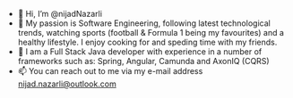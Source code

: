 - 👋 Hi, I’m @nijadNazarli
- 👀 My passion is Software Engineering, following latest technological trends, watching sports (football & Formula 1 being my favourites) and a healthy lifestyle. I enjoy cooking for and speding time with my friends.
- 🌱 I am a Full Stack Java developer with experience in a number of frameworks such as: Spring, Angular, Camunda and AxonIQ (CQRS)
- 📫 You can reach out to me via my e-mail address nijad.nazarli@outlook.com

<!---
nijadNazarli/nijadNazarli is a ✨ special ✨ repository because its `README.md` (this file) appears on your GitHub profile.
You can click the Preview link to take a look at your changes.
--->
